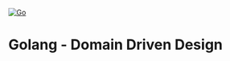 [![Go](https://github.com/williamkoller/golang-domain-driven-design/actions/workflows/go.yml/badge.svg)](https://github.com/williamkoller/golang-domain-driven-design/actions/workflows/go.yml)

# Golang - Domain Driven Design
